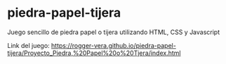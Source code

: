 # piedra-papel-tijera

Juego sencillo de piedra papel o tijera utilizando HTML, CSS y Javascript

Link del juego: 
  https://rogger-vera.github.io/piedra-papel-tijera/Proyecto_Piedra,%20Papel%20o%20Tjera/index.html
